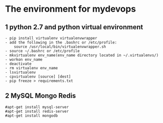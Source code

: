 # The environment for mydevops

## 1 python 2.7 and python virtual environment
	- pip install virtualenv virtualenvwrapper
	- add the following in the .bashrc or /etc/profile:
	    source /usr/local/bin/virtualenvwrapper.sh	
	- source ~/.bashrc or /etc/profile
	- mkvirtualenv env_name(env_name directory located in ~/.virtualenvs/)
	- workon env_name
	- deactivate
	- rm virtualenv env_name
	- lsvirtualenv
	- cpvirtualenv [source] [dest]
	- pip freeze > requirements.txt
## 2 MySQL Mongo Redis
	
	#apt-get install mysql-server
	#apt-get install redis-server
	#apt-get install mongodb
	
